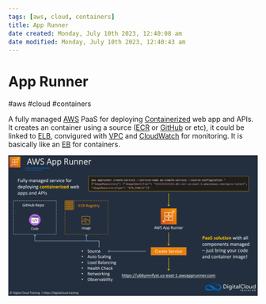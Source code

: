 ```yaml
---
tags: [aws, cloud, containers]
title: App Runner
date created: Monday, July 10th 2023, 12:40:08 am
date modified: Monday, July 10th 2023, 12:40:43 am
---
```

# App Runner
#aws #cloud #containers 


A fully managed [AWS](Cloud%20Computing/AWS/AWS.md) PaaS for deploying [Containerized](Microservice%20Architecture/Docker/Containers.md) web app and APIs. It creates an container using a source ([ECR](ECR) or [GitHub](DevOps/SCR/GitHub.md) or etc), it could be linked to [ELB](Cloud%20Computing/AWS/Compute/ELB.md), convigured with [VPC](Cloud%20Computing/AWS/Networking/VPC.md) and [CloudWatch](Cloud%20Computing/AWS/Monitoring/CloudWatch.md) for monitoring. It is basically like an [EB](Cloud%20Computing/AWS/Compute/EB.md) for containers.


![](Attachments/Pasted%20image%2020230326160110.png)